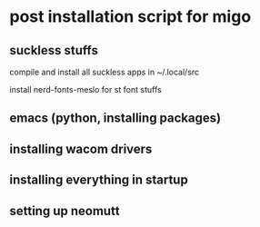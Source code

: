 # post installation script for migo

## suckless stuffs
compile and install all suckless apps in ~/.local/src

install nerd-fonts-meslo for st font stuffs

## emacs (python, installing packages)

## installing wacom drivers

## installing everything in startup

## setting up neomutt
